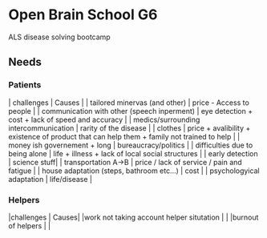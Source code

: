 # Open Brain School G6

ALS disease solving bootcamp

## Needs

### Patients

| challenges | Causes |
| tailored minervas (and other) | price - Access to people |
| communication with other (speech inperment) | eye detection + cost + lack of speed and accuracy |
| medics/surrounding intercommunication | rarity of the disease |
| clothes | price + avalibility + existence of product that can help them + family not trained to help |
| money ish governement + long | bureaucracy/politics |
| difficulties due to being alone | life + illness + lack of local social structures |
| early detection | science stuff|
| transportation A->B | price / lack of service / pain and fatigue |
| house adaptation (steps, bathroom etc...) | cost |
| psychologyical adaptation | life/disease |

### Helpers

|challenges | Causes|
|work not taking account helper situtation | |
|burnout of helpers | |

